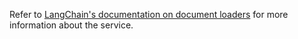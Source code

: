 Refer to [LangChain's documentation on document loaders](https://js.langchain.com/docs/modules/data_connection/document_loaders/integrations/file_loaders/) for more information about the service.
